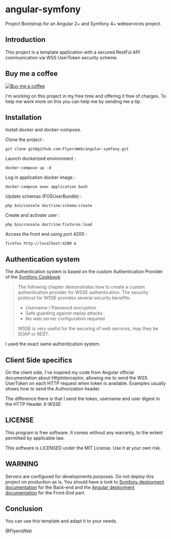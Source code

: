 angular-symfony
===============

Project Bootstrap for an Angular 2+ and Symfony 4+ webservices project.

Introduction
------------

This project is a template application with a secured RestFul API communication via WSS UserToken security scheme.

Buy me a coffee
---------------

[![Buy me a coffee](https://raw.githubusercontent.com/FlyersWeb/angular-symfony/upgrade/buy-me-a-coffee.png)](https://paypal.me/nac1dbois)

I'm working on this project in my free time and offering it free of charges. To help me work more on this you can help me by sending me a tip.

Installation
------------

Install docker and docker-compose.

Clone the project :

	git clone git@github.com:FlyersWeb/angular-symfony.git

Launch dockerized environment :

	docker-compose up -d

Log in application docker image :

	docker-compose exec application bash

Update schemas (FOSUserBundle) :

	php bin/console doctrine:schema:create

Create and activate user :

	php bin/console doctrine:fixtures:load

Access the front end using port 4200 :

	firefox http://localhost:4200 &

Authentication system
---------------------

The Authentication system is based on the custom Authentication Provider of the [Symfony Cookbook](https://symfony.com/doc/4.4/security/custom_authentication_provider.html)

> The following chapter demonstrates how to create a custom authentication provider for WSSE authentication. The security protocol for WSSE provides several security benefits:
> * Username / Password encryption
> * Safe guarding against replay attacks
> * No web server configuration required
>
> WSSE is very useful for the securing of web services, may they be SOAP or REST.

I used the exact same authentication system.

Client Side specifics
---------------------

On the client side, I've inspired my code from Angular official documentation about HttpInterceptor, allowing me to send the WSS UserToken on each HTTP request when token is available. Examples usually shows how to send the Authorization header.

The difference there is that I send the token, username and user digest in the HTTP Header *X-WSSE*.

LICENSE
-------

This program is free software. It comes without any warranty, to the extent permitted by applicable law.

This software is LICENSED under the MIT License. Use it at your own risk.

WARNING
-------

Servers are configured for developments purposes. Do not deploy this project on production as is. You should have a look to [Symfony deployment documentation](https://symfony.com/doc/4.4/deployment.html) for the Back-end and the [Angular deployment documentation](https://angular.io/guide/deployment) for the Front-End part.

Conclusion
----------

You can use this template and adapt it to your needs.

@FlyersWeb

